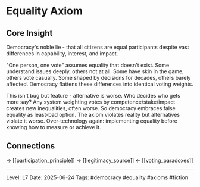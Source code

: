 # Equality Axiom

## Core Insight
Democracy's noble lie - that all citizens are equal participants despite vast differences in capability, interest, and impact.

"One person, one vote" assumes equality that doesn't exist. Some understand issues deeply, others not at all. Some have skin in the game, others vote casually. Some shaped by decisions for decades, others barely affected. Democracy flattens these differences into identical voting weights.

This isn't bug but feature - alternative is worse. Who decides who gets more say? Any system weighting votes by competence/stake/impact creates new inequalities, often worse. So democracy embraces false equality as least-bad option. The axiom violates reality but alternatives violate it worse. Over-technology again: implementing equality before knowing how to measure or achieve it.

## Connections
→ [[participation_principle]]
→ [[legitimacy_source]]
← [[voting_paradoxes]]

---
Level: L7
Date: 2025-06-24
Tags: #democracy #equality #axioms #fiction